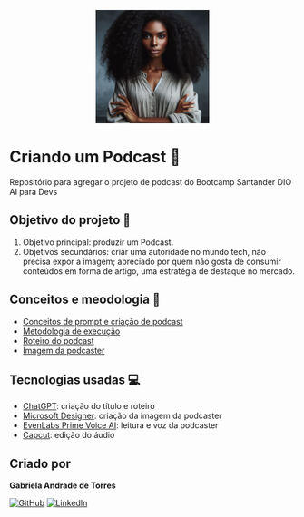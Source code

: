 
<p align="center">
<img 
    src="https://github.com/gabistorres85/podcast_projeto_dio/blob/main/imagens/podcastanfitria.jpeg"
    width="200"  
/>
</p>

# Criando um Podcast  :microphone:

Repositório para agregar o projeto de podcast do Bootcamp Santander DIO AI para Devs

## Objetivo do projeto :dart:

1. Objetivo principal: produzir um Podcast.
2. Objetivos secundários: criar uma autoridade no mundo tech, não precisa expor a imagem; apreciado por quem não gosta de consumir conteúdos em forma de artigo, uma estratégia de destaque no mercado.

## Conceitos e meodologia :memo:

- [Conceitos de prompt e criação de podcast](https://github.com/gabistorres85/podcast_projeto_dio/blob/main/conceitos_utilizados.md)
- [Metodologia de execução](https://github.com/gabistorres85/podcast_projeto_dio/blob/main/metodologia_executada.md)
- [Roteiro do podcast](https://github.com/gabistorres85/podcast_projeto_dio/blob/main/resultados_ia/roteiro.md)
- [Imagem da podcaster](https://github.com/gabistorres85/podcast_projeto_dio/blob/main/imagens/podcastanfitria.jpeg)

## Tecnologias usadas :computer:

- [ChatGPT](<https://chatgpt.com/>): criação do título e roteiro
- [Microsoft Designer](https://designer.microsoft.com/home): criação da imagem da podcaster
- [EvenLabs Prime Voice AI](https://elevenlabs.io/): leitura e voz da podcaster
- [Capcut](https://www.capcut.com/pt-br/): edição do áudio

## Criado por

**Gabriela Andrade de Torres**

[![GitHub](https://img.shields.io/badge/GitHub-100000?style=for-the-badge&logo=github&logoColor=white)](https://github.com/gabistorres85)	[![LinkedIn](https://img.shields.io/badge/LinkedIn-0077B5?style=for-the-badge&logo=linkedin&logoColor=white)](https://www.linkedin.com/in/gabriela-andrade-de-torres-44485a180/)
